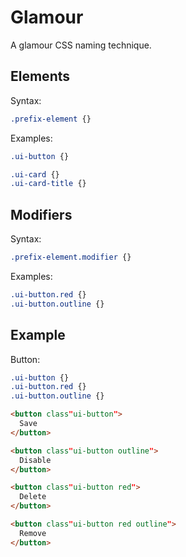 # Glamour

A glamour CSS naming technique.

## Elements

Syntax:

```css
.prefix-element {}
```

Examples:

```css
.ui-button {}

.ui-card {}
.ui-card-title {}
```

## Modifiers

Syntax:

```css
.prefix-element.modifier {}
```

Examples:

```css
.ui-button.red {}
.ui-button.outline {}
```

## Example

Button:

```css
.ui-button {}
.ui-button.red {}
.ui-button.outline {}
```

```html
<button class"ui-button">
  Save
</button>

<button class"ui-button outline">
  Disable
</button>

<button class"ui-button red">
  Delete
</button>

<button class"ui-button red outline">
  Remove
</button>
```
